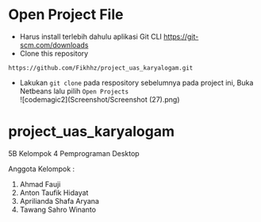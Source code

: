 # Open Project File 
- Harus install terlebih dahulu aplikasi Git CLI
https://git-scm.com/downloads
- Clone this repository
```console
https://github.com/Fikhhz/project_uas_karyalogam.git
```
- Lakukan ```git clone``` pada respository sebelumnya pada project ini, Buka Netbeans lalu pilih ```Open Projects```<br>
![codemagic2](Screenshot/Screenshot (27).png)

# project_uas_karyalogam
5B Kelompok 4 Pemprograman Desktop

Anggota Kelompok :
1. Ahmad Fauji
2. Anton Taufik Hidayat
3. Aprilianda Shafa Aryana
4. Tawang Sahro Winanto
